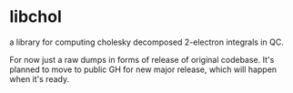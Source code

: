 # libchol

a library for computing cholesky decomposed 2-electron integrals in QC.

For now just a raw dumps in forms of release of original codebase.
It's planned to move to public GH for new major release, which will happen when it's ready.
